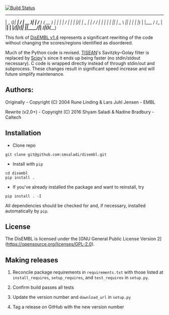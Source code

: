 [![Build Status](https://travis-ci.org/smsaladi/disembl.svg?branch=master)](https://travis-ci.org/smsaladi/disembl)

 ____  _     _____ __  __ ____  _        ____      ______
|  _ \(_)___| ____|  \/  | __ )| |      /___  )   (  __  )
| | | | / __|  _| | |\/| |  _ \| |         / /    | |  | |
| |_| | \__ \ |___| |  | | |_) | |___     / /_    | |__| |
|____/|_|___/_____|_|  |_|____/|_____|  /_____|(_)(______)

This fork of [DisEMBL v1.4](http://dis.embl.de/) represents a significant
rewriting of the code without changing the scores/regions identified as
disordered.

Much of the Python code is revised.
[TISEAN](www.mpipks-dresden.mpg.de/~tisean/)'s Savitzky–Golay filter is replaced
by [Scipy](http://docs.scipy.org/doc/scipy-0.15.1/reference/generated/scipy.signal.savgol_filter.html)'s
since it ends up being faster (no stdin/stdout necessary). C code is wrapped
directly instead of through stdin/out and subprocess. These changes result in
significant speed increase and will future simplify maintenance.

## Authors:

Originally -
Copyright (C) 2004 Rune Linding & Lars Juhl Jensen - EMBL

Rewrite (v2.0+) -
Copyright (C) 2016 Shyam Saladi & Nadine Bradbury - Caltech

## Installation

* Clone repo

```shell
git clone git@github.com:smsaladi/disembl.git
```

* Install with `pip`

```shell
cd disembl
pip install .
```

* If you've already installed the package and want to reinstall, try

```shell
pip install . -I
```

All dependencies should be checked for and, if necessary, installed
automatically by `pip`.

## License
The DisEMBL is licensed under the [GNU General Public License Version 2]
(https://opensource.org/licenses/GPL-2.0).



## Making releases

1. Reconcile package requirements in `requirements.txt` with those listed at
`install_requires`, `setup_requires`, and `test_requires` in `setup.py`.

2. Confirm build passes all tests

2. Update the version number and `download_url` in `setup.py`

3. Tag a release on GitHub with the new version number
